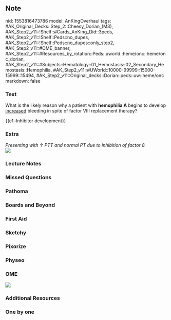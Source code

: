 ## Note
nid: 1553816473786
model: AnKingOverhaul
tags: #AK_Original_Decks::Step_2::Cheesy_Dorian_(M3), #AK_Step2_v11::!Shelf::#Cards_AnKing_Did::3peds, #AK_Step2_v11::!Shelf::Peds::no_dupes, #AK_Step2_v11::!Shelf::Peds::no_dupes::only_step2, #AK_Step2_v11::#OME_banner, #AK_Step2_v11::#Resources_by_rotation::Peds::uworld::heme/onc::heme/onc_dorian, #AK_Step2_v11::#Subjects::Hematology::01_Hemostasis::02_Secondary_Hemostasis::Hemophilia, #AK_Step2_v11::#UWorld::10000-99999::15000-15999::15494, #AK_Step2_v11::Original_decks::Dorian::peds::uw::heme/onc
markdown: false

### Text
What is the likely reason why a patient with <b>hemophilia A</b>
begins to develop <u>increased</u> bleeding in spite of factor VIII
replacement therapy?
<div>
  {{c1::Inhibitor development}}
</div>

### Extra
<div>
  <div>
    <div>
      <i>Presenting with ↑ PTT and normal PT due to inhibition of
      factor 8.</i>
    </div>
  </div>
  <div>
    <i><img src="paste-3518170920910849.jpg"></i>
  </div>
</div>

### Lecture Notes


### Missed Questions


### Pathoma


### Boards and Beyond


### First Aid


### Sketchy


### Pixorize


### Physeo


### OME
<div class="ome-widget">
  <a href="https://onlinemeded.org?ref=anki"><img src=
  "_OME_AnkiFlashcards_General_3.png"></a>
</div>

### Additional Resources


### One by one

